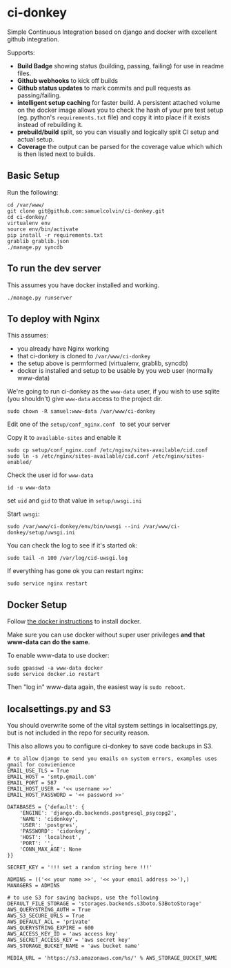 ci-donkey
=======

Simple Continuous Integration based on django and docker with excellent github integration.

Supports:
* **Build Badge** showing status (building, passing, failing) for use in readme files.
* **Github webhooks** to kick off builds
* **Github status updates** to mark commits and pull requests as passing/failing.
* **intelligent setup caching** for faster build. A persistent attached volume on the docker image allows you to check the hash of your pre test setup (eg. python's `requirements.txt` file) and copy it into place if it exists instead of rebuilding it.
* **prebuild/build** split, so you can visually and logically split CI setup and actual setup.
* **Coverage** the output can be parsed for the coverage value which which is then listed next to builds.

## Basic Setup

Run the following:

    cd /var/www/
    git clone git@github.com:samuelcolvin/ci-donkey.git
    cd ci-donkey/
    virtualenv env
    source env/bin/activate
    pip install -r requirements.txt 
    grablib grablib.json
    ./manage.py syncdb

## To run the dev server

This assumes you have docker installed and working.

    ./manage.py runserver

## To deploy with Nginx

This assumes:
* you already have Nginx working 
* that ci-donkey is cloned to `/var/www/ci-donkey`
* the setup above is permformed (virtualenv, grablib, syncdb)
* docker is installed and setup to be usable by you web user (normally www-data)

We're going to run ci-donkey as the `www-data` user, if you wish to use sqlite (you shouldn't) give `www-data` access to the project dir.

    sudo chown -R samuel:www-data /var/www/ci-donkey

Edit one of the `setup/conf_nginx.conf ` to set your server

Copy it to `available-sites` and enable it

    sudo cp setup/conf_nginx.conf /etc/nginx/sites-available/cid.conf
    sudo ln -s /etc/nginx/sites-available/cid.conf /etc/nginx/sites-enabled/

Check the user id for `www-data`

    id -u www-data

set `uid` and `gid` to that value in `setup/uwsgi.ini`

Start `uwsgi`:

    sudo /var/www/ci-donkey/env/bin/uwsgi --ini /var/www/ci-donkey/setup/uwsgi.ini

You can check the log to see if it's started ok:

    sudo tail -n 100 /var/log/cid-uwsgi.log

If everything has gone ok you can restart nginx:

    sudo service nginx restart
    
## Docker Setup

Follow [the docker instructions](https://docs.docker.com/) to install docker.

Make sure you can use docker without super user privileges **and that www-data can do the same**.

To enable www-data to use docker:

    sudo gpasswd -a www-data docker
    sudo service docker.io restart

Then "log in" www-data again, the easiest way is `sudo reboot`.

## localsettings.py and S3

You should overwrite some of the vital system settings in localsettings.py, but is not included in the repo for security reason.

This also allows you to configure ci-donkey to save code backups in S3.

    # to allow django to send you emails on system errors, examples uses gmail for convienience
    EMAIL_USE_TLS = True
    EMAIL_HOST = 'smtp.gmail.com'
    EMAIL_PORT = 587
    EMAIL_HOST_USER = '<< username >>'
    EMAIL_HOST_PASSWORD = '<< password >>'
    
    DATABASES = {'default': {
        'ENGINE': 'django.db.backends.postgresql_psycopg2',
        'NAME': 'cidonkey',
        'USER': 'postgres',
        'PASSWORD': 'cidonkey',
        'HOST': 'localhost',
        'PORT': '',
        'CONN_MAX_AGE': None
    }}
    
    SECRET_KEY = '!!! set a random string here !!!'
    
    ADMINS = (('<< your name >>', '<< your email address >>'),)
    MANAGERS = ADMINS
    
    # to use S3 for saving backups, use the following
    DEFAULT_FILE_STORAGE = 'storages.backends.s3boto.S3BotoStorage'
    AWS_QUERYSTRING_AUTH = True
    AWS_S3_SECURE_URLS = True
    AWS_DEFAULT_ACL = 'private'
    AWS_QUERYSTRING_EXPIRE = 600
    AWS_ACCESS_KEY_ID = 'aws access key'
    AWS_SECRET_ACCESS_KEY = 'aws secret key'
    AWS_STORAGE_BUCKET_NAME = 'aws bucket name'
    
    MEDIA_URL = 'https://s3.amazonaws.com/%s/' % AWS_STORAGE_BUCKET_NAME
